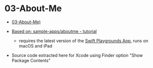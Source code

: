 # 03-About-Me

- [03-About-Me)](https://github.com/mobilelabclass-itp/03-About-Me)

- [Based on: sample-apps/aboutme - tutorial](https://developer.apple.com/tutorials/sample-apps/aboutme)

  - requires the latest version of the [Swift Playgrounds App](https://apps.apple.com/us/app/swift-playgrounds/id908519492), runs on macOS and iPad

- Source code extracted here for Xcode using Finder option "Show Package Contents"
